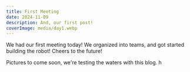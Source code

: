 ```yaml
---
title: First Meeting
date: 2024-11-09
description: And, our first post!
coverImage: media/day1.webp
---
```

We had our first meeting today! We organized into teams, and got started building the robot! Cheers to the future!

Pictures to come soon, we're testing the waters with this blog. h
